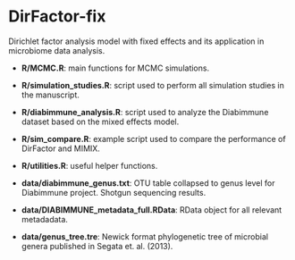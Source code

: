 # DirFactor-fix
Dirichlet factor analysis model with fixed effects and its application in microbiome data analysis.

* **R/MCMC.R**: main functions for MCMC simulations.

* **R/simulation_studies.R**: script used to perform all simulation studies in the manuscript.

* **R/diabimmune_analysis.R**: script used to analyze the Diabimmune dataset based on the mixed effects model.

* **R/sim_compare.R**: example script used to compare the performance of DirFactor and MIMIX.

* **R/utilities.R**: useful helper functions.

* **data/diabimmune_genus.txt**: OTU table collapsed to genus level for Diabimmune project. Shotgun sequencing results.

* **data/DIABIMMUNE_metadata_full.RData**: RData object for all relevant metadadata.

* **data/genus_tree.tre**: Newick format phylogenetic tree of microbial genera published in Segata et. al. (2013).
